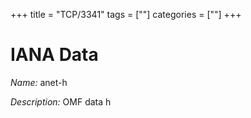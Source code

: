 +++
title = "TCP/3341"
tags = [""]
categories = [""]
+++

# IANA Data

_Name:_ anet-h

_Description:_ OMF data h

